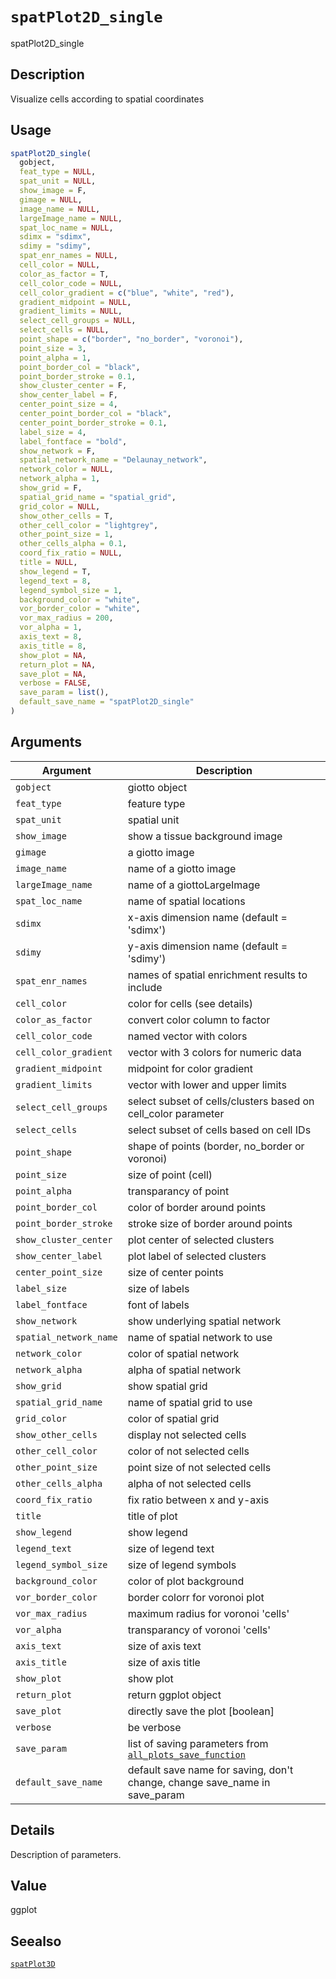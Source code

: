 # `spatPlot2D_single`

spatPlot2D_single


## Description

Visualize cells according to spatial coordinates


## Usage

```r
spatPlot2D_single(
  gobject,
  feat_type = NULL,
  spat_unit = NULL,
  show_image = F,
  gimage = NULL,
  image_name = NULL,
  largeImage_name = NULL,
  spat_loc_name = NULL,
  sdimx = "sdimx",
  sdimy = "sdimy",
  spat_enr_names = NULL,
  cell_color = NULL,
  color_as_factor = T,
  cell_color_code = NULL,
  cell_color_gradient = c("blue", "white", "red"),
  gradient_midpoint = NULL,
  gradient_limits = NULL,
  select_cell_groups = NULL,
  select_cells = NULL,
  point_shape = c("border", "no_border", "voronoi"),
  point_size = 3,
  point_alpha = 1,
  point_border_col = "black",
  point_border_stroke = 0.1,
  show_cluster_center = F,
  show_center_label = F,
  center_point_size = 4,
  center_point_border_col = "black",
  center_point_border_stroke = 0.1,
  label_size = 4,
  label_fontface = "bold",
  show_network = F,
  spatial_network_name = "Delaunay_network",
  network_color = NULL,
  network_alpha = 1,
  show_grid = F,
  spatial_grid_name = "spatial_grid",
  grid_color = NULL,
  show_other_cells = T,
  other_cell_color = "lightgrey",
  other_point_size = 1,
  other_cells_alpha = 0.1,
  coord_fix_ratio = NULL,
  title = NULL,
  show_legend = T,
  legend_text = 8,
  legend_symbol_size = 1,
  background_color = "white",
  vor_border_color = "white",
  vor_max_radius = 200,
  vor_alpha = 1,
  axis_text = 8,
  axis_title = 8,
  show_plot = NA,
  return_plot = NA,
  save_plot = NA,
  verbose = FALSE,
  save_param = list(),
  default_save_name = "spatPlot2D_single"
)
```


## Arguments

Argument      |Description
------------- |----------------
`gobject`     |     giotto object
`feat_type`     |     feature type
`spat_unit`     |     spatial unit
`show_image`     |     show a tissue background image
`gimage`     |     a giotto image
`image_name`     |     name of a giotto image
`largeImage_name`     |     name of a giottoLargeImage
`spat_loc_name`     |     name of spatial locations
`sdimx`     |     x-axis dimension name (default = 'sdimx')
`sdimy`     |     y-axis dimension name (default = 'sdimy')
`spat_enr_names`     |     names of spatial enrichment results to include
`cell_color`     |     color for cells (see details)
`color_as_factor`     |     convert color column to factor
`cell_color_code`     |     named vector with colors
`cell_color_gradient`     |     vector with 3 colors for numeric data
`gradient_midpoint`     |     midpoint for color gradient
`gradient_limits`     |     vector with lower and upper limits
`select_cell_groups`     |     select subset of cells/clusters based on cell_color parameter
`select_cells`     |     select subset of cells based on cell IDs
`point_shape`     |     shape of points (border, no_border or voronoi)
`point_size`     |     size of point (cell)
`point_alpha`     |     transparancy of point
`point_border_col`     |     color of border around points
`point_border_stroke`     |     stroke size of border around points
`show_cluster_center`     |     plot center of selected clusters
`show_center_label`     |     plot label of selected clusters
`center_point_size`     |     size of center points
`label_size`     |     size of labels
`label_fontface`     |     font of labels
`show_network`     |     show underlying spatial network
`spatial_network_name`     |     name of spatial network to use
`network_color`     |     color of spatial network
`network_alpha`     |     alpha of spatial network
`show_grid`     |     show spatial grid
`spatial_grid_name`     |     name of spatial grid to use
`grid_color`     |     color of spatial grid
`show_other_cells`     |     display not selected cells
`other_cell_color`     |     color of not selected cells
`other_point_size`     |     point size of not selected cells
`other_cells_alpha`     |     alpha of not selected cells
`coord_fix_ratio`     |     fix ratio between x and y-axis
`title`     |     title of plot
`show_legend`     |     show legend
`legend_text`     |     size of legend text
`legend_symbol_size`     |     size of legend symbols
`background_color`     |     color of plot background
`vor_border_color`     |     border colorr for voronoi plot
`vor_max_radius`     |     maximum radius for voronoi 'cells'
`vor_alpha`     |     transparancy of voronoi 'cells'
`axis_text`     |     size of axis text
`axis_title`     |     size of axis title
`show_plot`     |     show plot
`return_plot`     |     return ggplot object
`save_plot`     |     directly save the plot [boolean]
`verbose`     |     be verbose
`save_param`     |     list of saving parameters from [`all_plots_save_function`](#allplotssavefunction)
`default_save_name`     |     default save name for saving, don't change, change save_name in save_param


## Details

Description of parameters.


## Value

ggplot


## Seealso

[`spatPlot3D`](#spatplot3d)


